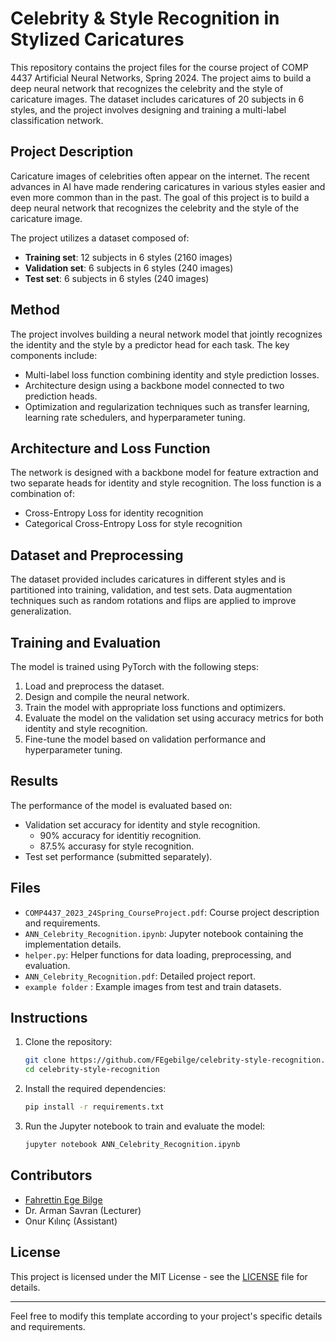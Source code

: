 # Celebrity & Style Recognition in Stylized Caricatures

This repository contains the project files for the course project of COMP 4437 Artificial Neural Networks, Spring 2024. The project aims to build a deep neural network that recognizes the celebrity and the style of caricature images. The dataset includes caricatures of 20 subjects in 6 styles, and the project involves designing and training a multi-label classification network.

## Project Description

Caricature images of celebrities often appear on the internet. The recent advances in AI have made rendering caricatures in various styles easier and even more common than in the past. The goal of this project is to build a deep neural network that recognizes the celebrity and the style of the caricature image. 

The project utilizes a dataset composed of:
- **Training set**: 12 subjects in 6 styles (2160 images)
- **Validation set**: 6 subjects in 6 styles (240 images)
- **Test set**: 6 subjects in 6 styles (240 images)

## Method

The project involves building a neural network model that jointly recognizes the identity and the style by a predictor head for each task. The key components include:
- Multi-label loss function combining identity and style prediction losses.
- Architecture design using a backbone model connected to two prediction heads.
- Optimization and regularization techniques such as transfer learning, learning rate schedulers, and hyperparameter tuning.

## Architecture and Loss Function

The network is designed with a backbone model for feature extraction and two separate heads for identity and style recognition. The loss function is a combination of:
- Cross-Entropy Loss for identity recognition
- Categorical Cross-Entropy Loss for style recognition

## Dataset and Preprocessing

The dataset provided includes caricatures in different styles and is partitioned into training, validation, and test sets. Data augmentation techniques such as random rotations and flips are applied to improve generalization.

## Training and Evaluation

The model is trained using PyTorch with the following steps:
1. Load and preprocess the dataset.
2. Design and compile the neural network.
3. Train the model with appropriate loss functions and optimizers.
4. Evaluate the model on the validation set using accuracy metrics for both identity and style recognition.
5. Fine-tune the model based on validation performance and hyperparameter tuning.

## Results

The performance of the model is evaluated based on:
- Validation set accuracy for identity and style recognition.
    - 90% accuracy for identitiy recognition.
    - 87.5% accurasy for style recognition.
- Test set performance (submitted separately).

## Files

- `COMP4437_2023_24Spring_CourseProject.pdf`: Course project description and requirements.
- `ANN_Celebrity_Recognition.ipynb`: Jupyter notebook containing the implementation details.
- `helper.py`: Helper functions for data loading, preprocessing, and evaluation.
- `ANN_Celebrity_Recognition.pdf`: Detailed project report.
- `example folder` : Example images from test and train datasets.

## Instructions

1. Clone the repository:
   ```bash
   git clone https://github.com/FEgebilge/celebrity-style-recognition.git
   cd celebrity-style-recognition
   ```

2. Install the required dependencies:
   ```bash
   pip install -r requirements.txt
   ```

3. Run the Jupyter notebook to train and evaluate the model:
   ```bash
   jupyter notebook ANN_Celebrity_Recognition.ipynb
   ```

## Contributors

- [Fahrettin Ege Bilge](https://github.com/FEgebilge)
- Dr. Arman Savran (Lecturer)
- Onur Kılınç (Assistant)

## License

This project is licensed under the MIT License - see the [LICENSE](LICENSE) file for details.

---

Feel free to modify this template according to your project's specific details and requirements.
